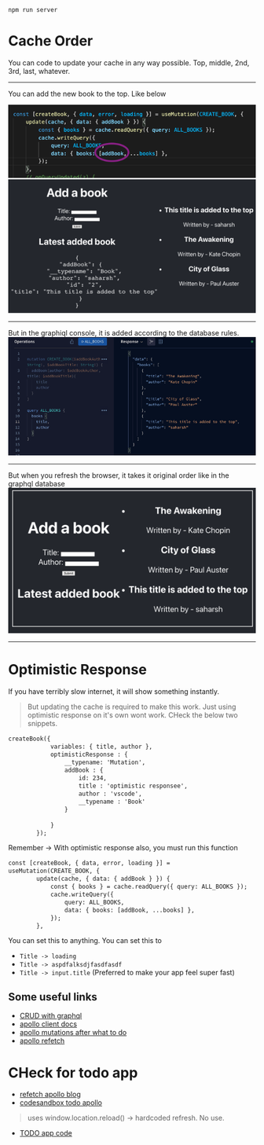 ```
npm run server
```
# Cache Order 
You can code to update your cache in any way possible. Top, middle, 2nd, 3rd, last, whatever.

-----
You can add the new book to the top. Like below

![](2021-08-18-03-38-01.png)
![](2021-08-18-03-40-10.png)

------




But in the graphiql console, it is added according to the database rules.
![](2021-08-18-03-41-33.png) 

-------
But when you refresh the browser, it takes it original order like in the graphql database
![](2021-08-18-03-42-15.png)

-------
# Optimistic Response 
If you have terribly slow internet, it will show something instantly. 
> But updating the cache is required to make this work. Just using optimistic response on it's own wont work. CHeck the below two snippets.
```
createBook({
			variables: { title, author },
            optimisticResponse : {
                __typename: 'Mutation',
                addBook : {
                    id: 234,
                    title : 'optimistic responsee',
                    author : 'vscode',
                    __typename : 'Book'
                }
                
            }
		});
```
Remember -> With optimistic response also, you must run this function 
```
const [createBook, { data, error, loading }] = useMutation(CREATE_BOOK, {
		update(cache, { data: { addBook } }) {
			const { books } = cache.readQuery({ query: ALL_BOOKS });
			cache.writeQuery({
				query: ALL_BOOKS,
				data: { books: [addBook, ...books] },
			});
		},
```


You can set this to anything. You can set this to 
- `Title -> loading` 
- `Title -> aspdfalksdjfasdfasdf` 
- `Title -> input.title` (Preferred to make your app feel super fast)



## Some useful links
- [CRUD with graphql](https://codesource.io/build-a-crud-application-with-react-and-apollo-graphql/)
- [apollo client docs](https://www.apollographql.com/docs/react/api/react/hooks/#usemutation)
- [apollo mutations after what to do](https://www.apollographql.com/docs/react/data/mutations/#making-all-other-cache-updates)
- [apollo refetch ](https://www.apollographql.com/docs/react/data/mutations/#refetching-queries)


# CHeck for todo app
- [refetch apollo blog](https://www.apollographql.com/blog/apollo-client/caching/when-to-use-refetch-queries/)
- [codesandbox todo apollo](https://codesandbox.io/s/github/apollographql/docs-examples/tree/main/full-stack/todo-list/todo-list-client?fontsize=14&hidenavigation=1&theme=dark)


> uses window.location.reload() -> hardcoded refresh. No use.
- [TODO app code](https://codesource.io/build-a-crud-application-with-react-and-apollo-graphql/)
